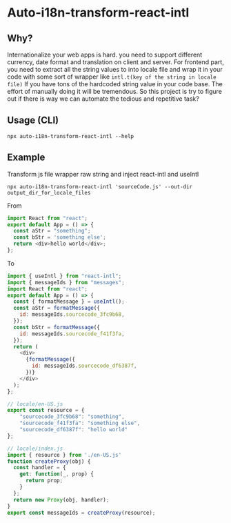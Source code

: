 # Auto-i18n-transform-react-intl

## Why?
Internationalize your web apps is hard. you need to support different currency, date format and translation on client and server. 
For frontend part, you need to extract all the string values to into locale file and wrap it in your code with some sort of wrapper like `intl.t(key of the string in locale file)`
If you have tons of the hardcoded string value in your code base. The effort of manually doing it will be tremendous.
So this project is try to figure out if there is way we can automate the tedious and repetitive task?

## Usage (CLI)
```npx
npx auto-i18n-transform-react-intl --help
```



## Example

Transform js file wrapper raw string and inject react-intl and useIntl 
```npx
npx auto-i18n-transform-react-intl 'sourceCode.js' --out-dir output_dir_for_locale_files
```
From 
```js
import React from "react";
export default App = () => {
  const aStr = "something";
  const bStr = 'something else';
  return <div>hello world</div>;
};
```
To
```js
import { useIntl } from "react-intl";
import { messageIds } from "messages";
import React from "react";
export default App = () => {
  const { formatMessage } = useIntl();
  const aStr = formatMessage({
    id: messageIds.sourcecode_3fc9b68,
  });
  const bStr = formatMessage({
    id: messageIds.sourcecode_f41f3fa,
  });
  return (
    <div>
      {formatMessage({
        id: messageIds.sourcecode_df6387f,
      })}
    </div>
  );
};
```
```js
// locale/en-US.js
export const resource = {
    "sourcecode_3fc9b68": "something",
    "sourcecode_f41f3fa": "something else",
    "sourcecode_df6387f": "hello world"
};
```
```js
// locale/index.js
import { resource } from './en-US.js'
function createProxy(obj) {
  const handler = {
    get: function(_, prop) {
      return prop;
    }
  };
  return new Proxy(obj, handler);
}
export const messageIds = createProxy(resource);
```
